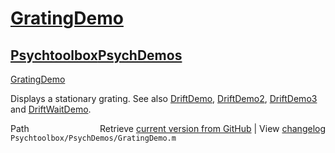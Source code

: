 # [GratingDemo](GratingDemo)
## [Psychtoolbox](Psychtoolbox)[PsychDemos](PsychDemos)

[GratingDemo](GratingDemo)  
  
Displays a stationary grating.  See also [DriftDemo](DriftDemo), [DriftDemo2](DriftDemo2), [DriftDemo3](DriftDemo3) and [DriftWaitDemo](DriftWaitDemo).  




<div class="code_header" style="text-align:right;">
  <span style="float:left;">Path&nbsp;&nbsp;</span> <span class="counter">Retrieve <a href=
  "https://raw.github.com/Psychtoolbox-3/Psychtoolbox-3/beta/Psychtoolbox/PsychDemos/GratingDemo.m">current version from GitHub</a> | View <a href=
  "https://github.com/Psychtoolbox-3/Psychtoolbox-3/commits/beta/Psychtoolbox/PsychDemos/GratingDemo.m">changelog</a></span>
</div>
<div class="code">
  <code>Psychtoolbox/PsychDemos/GratingDemo.m</code>
</div>

